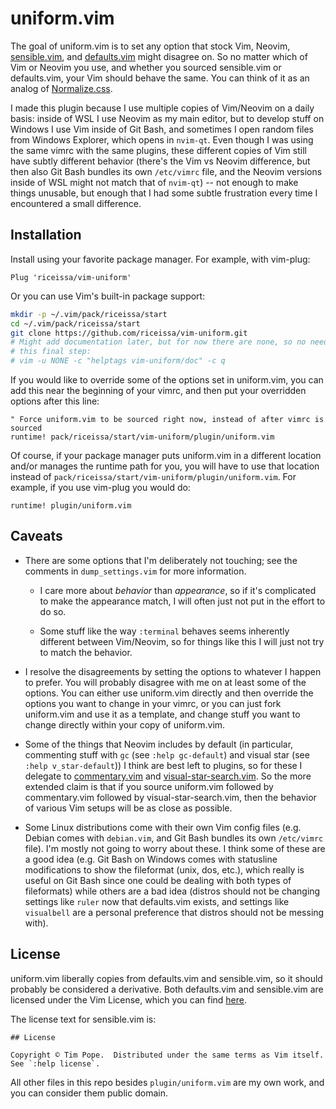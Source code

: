 # uniform.vim

The goal of uniform.vim is to set any option that stock Vim, Neovim,
[sensible.vim](https://github.com/tpope/vim-sensible), and
[defaults.vim](https://github.com/vim/vim/blob/master/runtime/defaults.vim)
might disagree on. So no matter which of Vim or Neovim you use, and whether you
sourced sensible.vim or defaults.vim, your Vim should behave the same. You can
think of it as an analog of
[Normalize.css](https://necolas.github.io/normalize.css/).

I made this plugin because I use multiple copies of Vim/Neovim on a daily
basis: inside of WSL I use Neovim as my main editor, but to develop stuff on
Windows I use Vim inside of Git Bash, and sometimes I open random files from
Windows Explorer, which opens in `nvim-qt`. Even though I was using the same
vimrc with the same plugins, these different copies of Vim still have subtly
different behavior (there's the Vim vs Neovim difference, but then also Git
Bash bundles its own `/etc/vimrc` file, and the Neovim versions inside of WSL
might not match that of `nvim-qt`) -- not enough to make things unusable, but
enough that I had some subtle frustration every time I encountered a small
difference.

## Installation

Install using your favorite package manager. For example, with vim-plug:

```vim
Plug 'riceissa/vim-uniform'
```

Or you can use Vim's built-in package support:

```bash
mkdir -p ~/.vim/pack/riceissa/start
cd ~/.vim/pack/riceissa/start
git clone https://github.com/riceissa/vim-uniform.git
# Might add documentation later, but for now there are none, so no need to run
# this final step:
# vim -u NONE -c "helptags vim-uniform/doc" -c q
```

If you would like to override some of the options set in uniform.vim, you can
add this near the beginning of your vimrc, and then put your overridden options
after this line:

```vim
" Force uniform.vim to be sourced right now, instead of after vimrc is sourced
runtime! pack/riceissa/start/vim-uniform/plugin/uniform.vim
```

Of course, if your package manager puts uniform.vim in a different location
and/or manages the runtime path for you, you will have to use that location
instead of `pack/riceissa/start/vim-uniform/plugin/uniform.vim`. For example,
if you use vim-plug you would do:

```vim
runtime! plugin/uniform.vim
```

## Caveats

- There are some options that I'm deliberately not touching; see the comments
  in `dump_settings.vim` for more information.

  - I care more about _behavior_ than _appearance_, so if it's complicated to
    make the appearance match, I will often just not put in the effort to do
    so.

  - Some stuff like the way `:terminal` behaves seems inherently different
    between Vim/Neovim, so for things like this I will just not try to match
    the behavior.

- I resolve the disagreements by setting the options to whatever I happen to
  prefer. You will probably disagree with me on at least some of the options.
  You can either use uniform.vim directly and then override the options you
  want to change in your vimrc, or you can just fork uniform.vim and use it as
  a template, and change stuff you want to change directly within your copy of
  uniform.vim.

- Some of the things that Neovim includes by default (in particular,
  commenting stuff with `gc` (see `:help gc-default`) and visual star (see
  `:help v_star-default`)) I think are best left to plugins, so for these I
  delegate to [commentary.vim](https://github.com/tpope/vim-commentary) and
  [visual-star-search.vim](https://github.com/nelstrom/vim-visual-star-search).
  So the more extended claim is that if you source uniform.vim followed by
  commentary.vim followed by visual-star-search.vim, then the behavior of
  various Vim setups will be as close as possible.

- Some Linux distributions come with their own Vim config files (e.g. Debian
  comes with `debian.vim`, and Git Bash bundles its own `/etc/vimrc` file).
  I'm mostly not going to worry about these. I think
  some of these are a good idea (e.g. Git Bash on Windows comes with statusline
  modifications to show the fileformat (unix, dos, etc.), which really is
  useful on Git Bash since one could be dealing with both types of fileformats)
  while others are a bad idea (distros should not be changing settings like
  `ruler` now that defaults.vim exists, and settings like `visualbell` are
  a personal preference that distros should not be messing with).

## License

uniform.vim liberally copies from defaults.vim and sensible.vim, so it should
probably be considered a derivative. Both defaults.vim and sensible.vim are
licensed under the Vim License, which you can find
[here](https://github.com/vim/vim/blob/master/LICENSE).

The license text for sensible.vim is:

```
## License

Copyright © Tim Pope.  Distributed under the same terms as Vim itself.
See `:help license`.
```

All other files in this repo besides `plugin/uniform.vim` are my own work, and
you can consider them public domain.
